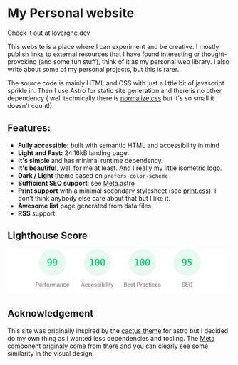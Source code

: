 # My Personal website

Check it out at [lovergne.dev](https://lovergne.dev)

This website is a place where I can experiment and be creative. I mostly publish links to
external resources that I have found interesting or thought-provoking (and some fun stuff), think
of it as my personal web library. I also write about some of my personal projects, but this is rarer.

The source code is mainly HTML and CSS with just a little bit of javascript sprikle in. 
Then I use Astro for static site generation and there is no other dependency ( well technically there
is [normalize.css](https://csstools.github.io/normalize.css/11.0.0/normalize.css) but it's so small
it doesn't count!).


## Features: 

- **Fully accessible:** built with semantic HTML and accessibility in mind
- **Light and Fast:** 24.16kB landing page.
- **It's simple** and has minimal runtime dependency.
- **It's beautiful**, well for me at least. And I really my little isometric logo. 
- **Dark / Light** theme based on `prefers-color-scheme`
- **Sufficient SEO support**: see [Meta.astro](https://github.com/TheBigRoomXXL/my-site/blob/main/src/components/Meta.astro)
- **Print support** with a minimal secondary stylesheet (see [print.css](https://github.com/TheBigRoomXXL/my-site/blob/main/public/print.css)). I don't think anybody else care about that but I like it.
- **Awesome list** page generated from data files.
- **RSS** support

## Lighthouse Score

<p align="center">
  <a href="https://pagespeed.web.dev/analysis/https-lovergne-dev/jml08tnarx?form_factor=mobile">
    <img width="710" alt="Lighthouse Score" src="lighthouse.svg">
  <a>
</p>


## Acknowledgement

This site was originally inspired by the [cactus theme](https://astro-theme-cactus.netlify.app/) for astro but I decided do my own thing as I wanted less dependencies and tooling. The [Meta](/src/components/Meta.astro) component originaly come from there and you can clearly see some similarity in the visual design.
